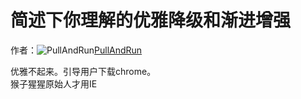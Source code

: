 # 简述下你理解的优雅降级和渐进增强

作者：![PullAndRun](https://avatars.githubusercontent.com/u/5698974?s=80&u=c2d3172fa20c93b49cba268b36015fbf6f874030&v=4)[PullAndRun](https://github/PullAndRun)

优雅不起来。引导用户下载chrome。  
猴子猩猩原始人才用IE
